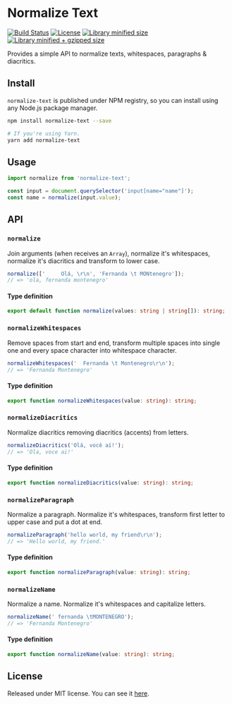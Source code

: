 # Normalize Text

[![Build Status](https://travis-ci.org/VitorLuizC/normalize-text.svg?branch=master)](https://travis-ci.org/VitorLuizC/normalize-text)
[![License](https://badgen.net/github/license/VitorLuizC/normalize-text)](./LICENSE)
[![Library minified size](https://badgen.net/bundlephobia/min/normalize-text)](https://bundlephobia.com/result?p=normalize-text)
[![Library minified + gzipped size](https://badgen.net/bundlephobia/minzip/normalize-text)](https://bundlephobia.com/result?p=normalize-text)

Provides a simple API to normalize texts, whitespaces, paragraphs & diacritics.

## Install

`normalize-text` is published under NPM registry, so you can install using any Node.js package manager.

```sh
npm install normalize-text --save

# If you're using Yarn.
yarn add normalize-text
```

## Usage

```js
import normalize from 'normalize-text';

const input = document.querySelector('input[name="name"]');
const name = normalize(input.value);
```

## API

### `normalize`

Join arguments (when receives an `Array`), normalize it's whitespaces, normalize it's diacritics and transform to lower case.

```js
normalize(['     Olá, \r\n', 'Fernanda \t MONtenegro']);
// => 'ola, fernanda montenegro'
```

#### Type definition

```ts
export default function normalize(values: string | string[]): string;
```

### `normalizeWhitespaces`

Remove spaces from start and end, transform multiple spaces into single one and every space character into whitespace character.

```js
normalizeWhitespaces('  Fernanda \t Montenegro\r\n');
// => 'Fernanda Montenegro'
```

#### Type definition

```ts
export function normalizeWhitespaces(value: string): string;
```

### `normalizeDiacritics`

Normalize diacritics removing diacritics (accents) from letters.

```js
normalizeDiacritics('Olá, você aí!');
// => 'Ola, voce ai!'
```

#### Type definition

```ts
export function normalizeDiacritics(value: string): string;
```

### `normalizeParagraph`

Normalize a paragraph. Normalize it's whitespaces, transform first letter to upper case and put a dot at end.

```js
normalizeParagraph('hello world, my friend\r\n');
// => 'Hello world, my friend.'
```

#### Type definition

```ts
export function normalizeParagraph(value: string): string;
```

### `normalizeName`

Normalize a name. Normalize it's whitespaces and capitalize letters.

```js
normalizeName(' fernanda \tMONTENEGRO');
// => 'Fernanda Montenegro'
```

#### Type definition

```ts
export function normalizeName(value: string): string;
```

## License

Released under MIT license. You can see it [here](./LICENSE).
